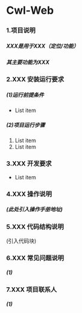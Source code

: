 # **Cwl-Web**
### 1.项目说明
##### 	XXX是用于XXX（定位/功能）
##### 	其主要功能为XXX
### 2.XXX 安装运行要求
#####	(1)运行前提条件
- List item

#####	(2)项目运行步骤
1. List item
2. List item

### 3.XXX 开发要求
- List item
### 4.XXX 操作说明
#####	(此处引入操作手册地址)
### 5.XXX 代码结构说明
(引入代码块)
### 6.XXX 常见问题说明
#####	(1)
### 7.XXX 项目联系人
#####	(1)
###### 
